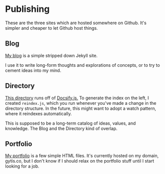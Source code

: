 # Publishing

These are the three sites which are hosted somewhere on Github. It's simpler and cheaper to let Github host things.

## Blog

[My blog](http://blog.gytis.co) is a simple stripped down Jekyll site.

I use it to write long-form thoughts and explorations of concepts, or to try to cement ideas into my mind.

## Directory

[This directory](http://directory.gytis.co) runs off of [Docsify.js.](https://docsify.js.org) To generate the index on the left, I created `reindex.js`, which you run whenever you've made a change in the directory structure. In the future, this might want to adopt a watch pattern, where it reindexes automatically.

This is supposed to be a long-term catalog of ideas, values, and knowledge. The Blog and the Directory kind of overlap.

## Portfolio

[My portfolio](http://gytis.co) is a few simple HTML files. It's currently hosted on my domain, gytis.co, but I don't know if I should relax on the portfolio stuff until I start looking for a job.